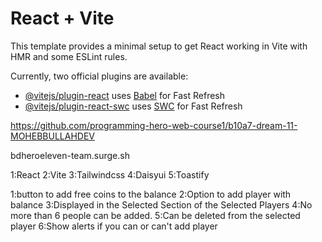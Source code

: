 # React + Vite

This template provides a minimal setup to get React working in Vite with HMR and some ESLint rules.

Currently, two official plugins are available:

- [@vitejs/plugin-react](https://github.com/vitejs/vite-plugin-react/blob/main/packages/plugin-react/README.md) uses [Babel](https://babeljs.io/) for Fast Refresh
- [@vitejs/plugin-react-swc](https://github.com/vitejs/vite-plugin-react-swc) uses [SWC](https://swc.rs/) for Fast Refresh

<!-- Github repo link -->
https://github.com/programming-hero-web-course1/b10a7-dream-11-MOHEBBULLAHDEV
<!-- project Live link -->
bdheroeleven-team.surge.sh
<!-- The technologies used in the project -->
1:React
2:Vite
3:Tailwindcss
4:Daisyui
5:Toastify
<!-- key features of this project -->
1:button to add free coins to the balance
2:Option to add player with balance
3:Displayed in the Selected Section of the Selected Players
4:No more than 6 people can be added.
5:Can be deleted from the selected player
6:Show alerts if you can or can't add player

